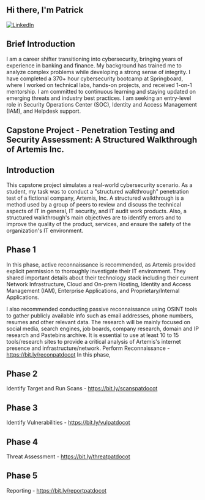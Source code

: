 ## Hi there, I'm Patrick
<a href="www.linkedin.com">[![LinkedIn](https://img.shields.io/badge/LinkedIn-Profile-blue?logo=linkedin&style=flat-square)](https://www.linkedin.com/in/pdct/)

## Brief Introduction

I am a career shifter transitioning into cybersecurity, bringing years of experience in banking and finance. My background has trained me to analyze complex problems while developing a strong sense of integrity. I have completed a 370+ hour cybersecurity bootcamp at Springboard, where I worked on technical labs, hands-on projects, and received 1-on-1 mentorship. I am committed to continuous learning and staying updated on emerging threats and industry best practices. I am seeking an entry-level role in Security Operations Center (SOC), Identity and Access Management (IAM), and Helpdesk support. 


## Capstone Project - Penetration Testing and Security Assessment: A Structured Walkthrough of Artemis Inc.

## Introduction 
This capstone project simulates a real-world cybersecurity scenario. As a student, my task was to conduct a "structured walkthrough" penetration test of a fictional company, Artemis, Inc. A structured walkthrough is a method used by a group of peers to review and discuss the technical aspects of IT in general, IT security, and IT audit work products. Also, a structured walkthrough's main objectives are to identify errors and to improve the quality of the product, services, and ensure the safety of the organization's IT environment. 
## Phase 1
In this phase, active reconnaissance is recommended, as Artemis provided explicit permission to thoroughly investigate their IT environment. They shared important details about their technology stack including their current Network Infrastructure, Cloud and On-prem Hosting, Identity and Access Management (IAM), Enterprise Applications, and Proprietary/Internal Applications.

I also recommended conducting passive reconnaissance using OSINT tools to gather publicly available info such as email addresses, phone numbers, resumes and other relevant data.  The research will be mainly focused on social media, search engines, job boards, company research, domain and IP research and Pastebins archive. It is essential to use at least 10 to 15 tools/research sites to provide a critical analysis of Artemis's internet presence and infrastructure/network.
Perform Reconnaissance - https://bit.ly/reconpatdocot
In this phase, 
## Phase 2
Identify Target and Run Scans - https://bit.ly/scanspatdocot
## Phase 3
Identify Vulnerabilities - https://bit.ly/vulpatdocot
## Phase 4
Threat Assessment - https://bit.ly/threatpatdocot
## Phase 5
Reporting - https://bit.ly/reportpatdocot
